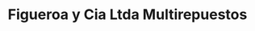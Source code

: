 ---
title: "Figueroa y Cia Ltda Multirepuestos"
url: /guatemala/figueroa-y-cia-ltda-multirepuestos/
shop: piezas de automóviles
---